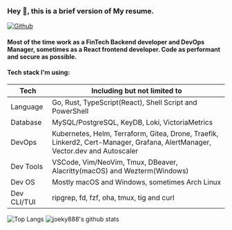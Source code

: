 ### Hey 👋, this is a brief version of My resume.

[![Github](https://img.shields.io/github/followers/joeky888?label=Follow&style=social)](https://github.com/joeky888)

#### Most of the time work as a FinTech Backend developer and DevOps Manager, sometimes as a React frontend developer. Code as performant and secure as possible.

#### Tech stack I'm using:

| Tech        | Including but not limited to                                                                                                 |
| ----------- | ---------------------------------------------------------------------------------------------------------------------------- |
| Language    | Go, Rust, TypeScript(React), Shell Script and PowerShell                                                                     |
| Database    | MySQL/PostgreSQL, KeyDB, Loki, VictoriaMetrics                                                                               |
| DevOps      | Kubernetes, Helm, Terraform, Gitea, Drone, Traefik, Linkerd2, Cert-Manager, Grafana, AlertManager, Vector.dev and Autoscaler |
| Dev Tools   | VSCode, Vim/NeoVim, Tmux, DBeaver, Alacritty(macOS) and Wezterm(Windows)                                                     |
| Dev OS      | Mostly macOS and Windows, sometimes Arch Linux                                                                               |
| Dev CLI/TUI | ripgrep, fd, fzf, oha, tmux, tig and curl                                                                                    |

![Top Langs](https://github-readme-stats.vercel.app/api/top-langs/?username=joeky888&hide=html&theme=dark)
![joeky888's github stats](https://github-readme-stats.vercel.app/api?username=joeky888&show_icons=true&count_private=true&line_height=40&theme=synthwave)

